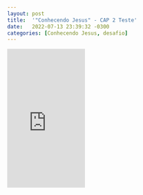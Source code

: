 ```yaml
---
layout: post
title:  '"Conhecendo Jesus" - CAP 2 Teste'
date:   2022-07-13 23:39:32 -0300
categories: [Conhecendo Jesus, desafio]
---
```


<iframe src="https://onedrive.live.com/embed?cid=863512E256B606D6&resid=863512E256B606D6%21105902&authkey=AHdmHhYRpYWyUPo" width="180" height="320" frameborder="0" scrolling="no" allowfullscreen></iframe>

